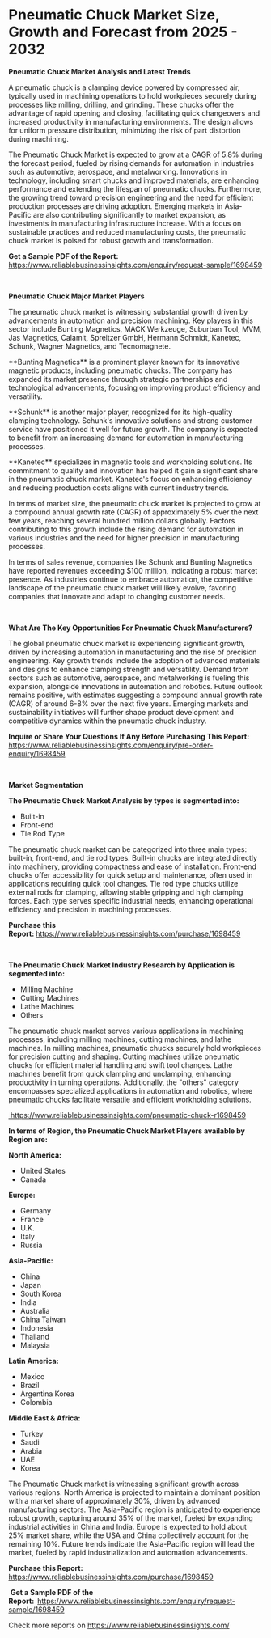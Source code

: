 <p><h1>Pneumatic Chuck Market Size, Growth and Forecast from 2025 - 2032</h1></p><p><strong>Pneumatic Chuck Market Analysis and Latest Trends</strong></p>
<p><p>A pneumatic chuck is a clamping device powered by compressed air, typically used in machining operations to hold workpieces securely during processes like milling, drilling, and grinding. These chucks offer the advantage of rapid opening and closing, facilitating quick changeovers and increased productivity in manufacturing environments. The design allows for uniform pressure distribution, minimizing the risk of part distortion during machining.</p><p>The Pneumatic Chuck Market is expected to grow at a CAGR of 5.8% during the forecast period, fueled by rising demands for automation in industries such as automotive, aerospace, and metalworking. Innovations in technology, including smart chucks and improved materials, are enhancing performance and extending the lifespan of pneumatic chucks. Furthermore, the growing trend toward precision engineering and the need for efficient production processes are driving adoption. Emerging markets in Asia-Pacific are also contributing significantly to market expansion, as investments in manufacturing infrastructure increase. With a focus on sustainable practices and reduced manufacturing costs, the pneumatic chuck market is poised for robust growth and transformation.</p></p>
<p><strong>Get a Sample PDF of the Report:&nbsp;</strong> <a href="https://www.reliablebusinessinsights.com/enquiry/request-sample/1698459?utm_campaign=97&utm_medium=2&utm_source=Github&utm_content=ia&utm_term=09012025&utm_id=pneumatic-chuck">https://www.reliablebusinessinsights.com/enquiry/request-sample/1698459</a></p>
<p>&nbsp;</p>
<p><strong>Pneumatic Chuck Major Market Players</strong></p>
<p><p>The pneumatic chuck market is witnessing substantial growth driven by advancements in automation and precision machining. Key players in this sector include Bunting Magnetics, MACK Werkzeuge, Suburban Tool, MVM, Jas Magnetics, Calamit, Spreitzer GmbH, Hermann Schmidt, Kanetec, Schunk, Wagner Magnetics, and Tecnomagnete.</p><p>**Bunting Magnetics** is a prominent player known for its innovative magnetic products, including pneumatic chucks. The company has expanded its market presence through strategic partnerships and technological advancements, focusing on improving product efficiency and versatility.</p><p>**Schunk** is another major player, recognized for its high-quality clamping technology. Schunk's innovative solutions and strong customer service have positioned it well for future growth. The company is expected to benefit from an increasing demand for automation in manufacturing processes.</p><p>**Kanetec** specializes in magnetic tools and workholding solutions. Its commitment to quality and innovation has helped it gain a significant share in the pneumatic chuck market. Kanetec's focus on enhancing efficiency and reducing production costs aligns with current industry trends.</p><p>In terms of market size, the pneumatic chuck market is projected to grow at a compound annual growth rate (CAGR) of approximately 5% over the next few years, reaching several hundred million dollars globally. Factors contributing to this growth include the rising demand for automation in various industries and the need for higher precision in manufacturing processes.</p><p>In terms of sales revenue, companies like Schunk and Bunting Magnetics have reported revenues exceeding $100 million, indicating a robust market presence. As industries continue to embrace automation, the competitive landscape of the pneumatic chuck market will likely evolve, favoring companies that innovate and adapt to changing customer needs.</p></p>
<p>&nbsp;</p>
<p><strong>What Are The Key Opportunities For Pneumatic Chuck Manufacturers?</strong></p>
<p><p>The global pneumatic chuck market is experiencing significant growth, driven by increasing automation in manufacturing and the rise of precision engineering. Key growth trends include the adoption of advanced materials and designs to enhance clamping strength and versatility. Demand from sectors such as automotive, aerospace, and metalworking is fueling this expansion, alongside innovations in automation and robotics. Future outlook remains positive, with estimates suggesting a compound annual growth rate (CAGR) of around 6-8% over the next five years. Emerging markets and sustainability initiatives will further shape product development and competitive dynamics within the pneumatic chuck industry.</p></p>
<p><strong>Inquire or Share Your Questions If Any Before Purchasing This Report:</strong> <a href="https://www.reliablebusinessinsights.com/enquiry/pre-order-enquiry/1698459?utm_campaign=97&utm_medium=2&utm_source=Github&utm_content=ia&utm_term=09012025&utm_id=pneumatic-chuck">https://www.reliablebusinessinsights.com/enquiry/pre-order-enquiry/1698459</a></p>
<p>&nbsp;</p>
<p><strong>Market Segmentation</strong></p>
<p><strong>The Pneumatic Chuck Market Analysis by types is segmented into:</strong></p>
<p><ul><li>Built-in</li><li>Front-end</li><li>Tie Rod Type</li></ul></p>
<p><p>The pneumatic chuck market can be categorized into three main types: built-in, front-end, and tie rod types. Built-in chucks are integrated directly into machinery, providing compactness and ease of installation. Front-end chucks offer accessibility for quick setup and maintenance, often used in applications requiring quick tool changes. Tie rod type chucks utilize external rods for clamping, allowing stable gripping and high clamping forces. Each type serves specific industrial needs, enhancing operational efficiency and precision in machining processes.</p></p>
<p><strong>Purchase this Report:&nbsp;</strong><a href="https://www.reliablebusinessinsights.com/purchase/1698459?utm_campaign=97&utm_medium=2&utm_source=Github&utm_content=ia&utm_term=09012025&utm_id=pneumatic-chuck">https://www.reliablebusinessinsights.com/purchase/1698459</a></p>
<p>&nbsp;</p>
<p><strong>The Pneumatic Chuck Market Industry Research by Application is segmented into:</strong></p>
<p><ul><li>Milling Machine</li><li>Cutting Machines</li><li>Lathe Machines</li><li>Others</li></ul></p>
<p><p>The pneumatic chuck market serves various applications in machining processes, including milling machines, cutting machines, and lathe machines. In milling machines, pneumatic chucks securely hold workpieces for precision cutting and shaping. Cutting machines utilize pneumatic chucks for efficient material handling and swift tool changes. Lathe machines benefit from quick clamping and unclamping, enhancing productivity in turning operations. Additionally, the "others" category encompasses specialized applications in automation and robotics, where pneumatic chucks facilitate versatile and efficient workholding solutions.</p></p>
<p><a href="https://www.reliablebusinessinsights.com/pneumatic-chuck-r1698459?utm_campaign=97&utm_medium=2&utm_source=Github&utm_content=ia&utm_term=09012025&utm_id=pneumatic-chuck">&nbsp;https://www.reliablebusinessinsights.com/pneumatic-chuck-r1698459</a></p>
<p><strong>In terms of Region, the Pneumatic Chuck Market Players available by Region are:</strong></p>
<p>
    <p> <strong> North America: </strong>
        <ul>
            <li>United States</li>
            <li>Canada</li>
        </ul>
        </p> 
    <p> <strong> Europe: </strong>
        <ul>
            <li>Germany</li>
            <li>France</li>
            <li>U.K.</li>
            <li>Italy</li>
            <li>Russia</li>
        </ul>
        </p> 
    <p> <strong> Asia-Pacific: </strong>
        <ul>
            <li>China</li>
            <li>Japan</li>
            <li>South Korea</li>
            <li>India</li>
            <li>Australia</li>
            <li>China Taiwan</li>
            <li>Indonesia</li>
            <li>Thailand</li>
            <li>Malaysia</li>
        </ul>
        </p> 
    <p> <strong> Latin America: </strong>
        <ul>
            <li>Mexico</li>
            <li>Brazil</li>
            <li>Argentina Korea</li>
            <li>Colombia</li>
        </ul>
        </p> 
    <p> <strong> Middle East & Africa: </strong>
        <ul>
            <li>Turkey</li>
            <li>Saudi</li>
            <li>Arabia</li>
            <li>UAE</li>
            <li>Korea</li>
        </ul>
    </p>
    </p>
<p><p>The Pneumatic Chuck market is witnessing significant growth across various regions. North America is projected to maintain a dominant position with a market share of approximately 30%, driven by advanced manufacturing sectors. The Asia-Pacific region is anticipated to experience robust growth, capturing around 35% of the market, fueled by expanding industrial activities in China and India. Europe is expected to hold about 25% market share, while the USA and China collectively account for the remaining 10%. Future trends indicate the Asia-Pacific region will lead the market, fueled by rapid industrialization and automation advancements.</p></p>
<p><strong>Purchase this Report: </strong><a href="https://www.reliablebusinessinsights.com/purchase/1698459?utm_campaign=97&utm_medium=2&utm_source=Github&utm_content=ia&utm_term=09012025&utm_id=pneumatic-chuck">https://www.reliablebusinessinsights.com/purchase/1698459</a></p>
<p>&nbsp;<strong>Get a Sample PDF of the Report:&nbsp;&nbsp;</strong><a href="https://www.reliablebusinessinsights.com/enquiry/request-sample/1698459?utm_campaign=97&utm_medium=2&utm_source=Github&utm_content=ia&utm_term=09012025&utm_id=pneumatic-chuck">https://www.reliablebusinessinsights.com/enquiry/request-sample/1698459</a></p>
<p><strong></strong></p>
<p>Check more reports on <a href="https://www.reliablebusinessinsights.com/?utm_campaign=97&utm_medium=2&utm_source=Github&utm_content=ia&utm_term=09012025&utm_id=pneumatic-chuck">https://www.reliablebusinessinsights.com/</a></p>